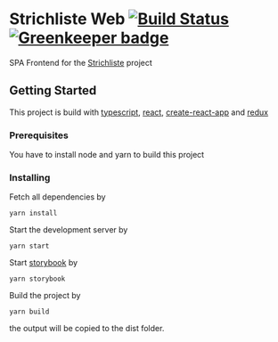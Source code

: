 # Strichliste Web [![Build Status](https://travis-ci.org/strichliste/strichliste.svg?branch=master)](https://travis-ci.org/strichliste/strichliste) [![Greenkeeper badge](https://badges.greenkeeper.io/strichliste/strichliste.svg)](https://greenkeeper.io/)

SPA Frontend for the [Strichliste](http://v2.strichliste.org/) project

## Getting Started

This project is build with [typescript](https://www.typescriptlang.org/), [react](https://reactjs.org/), [create-react-app](https://github.com/facebook/create-react-app) and [redux](https://redux.js.org/)

### Prerequisites

You have to install node and yarn to build this project

### Installing

Fetch all dependencies by

```
yarn install
```

Start the development server by

```
yarn start
```

Start [storybook](https://storybook.js.org/) by

```
yarn storybook
```

Build the project by

```
yarn build
```

the output will be copied to the dist folder.
